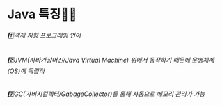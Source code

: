 # Java 특징🙋‍♀️

<h6>1️⃣객제 지향 프로그래밍 언어</h6>
<h6>2️⃣JVM(자바가상머신/Java Virtual Machine) 위에서 동작하기 때문에 운영체제(OS)에 독립적</h6>
<h6>3️⃣GC(가비지컬렉터/GabageCollector)를 통해 자동으로 메모리 관리가 가능</h6>



